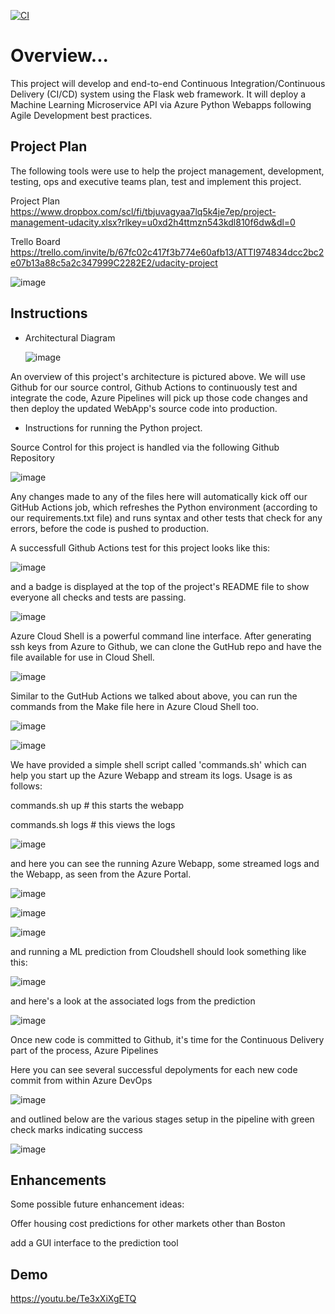 [![CI](https://github.com/heckofagator/udacity-project2/actions/workflows/main.yml/badge.svg)](https://github.com/heckofagator/udacity-project2/actions/workflows/main.yml)

# Overview...

This project will develop and end-to-end Continuous Integration/Continuous Delivery (CI/CD) system using the Flask web framework.  It will deploy a 
Machine Learning Microservice API via Azure Python Webapps following Agile Development best practices.

## Project Plan

The following tools were use to help the project management, development, testing, ops and executive teams plan, test and implement this project.

Project Plan
https://www.dropbox.com/scl/fi/tbjuvagyaa7lq5k4je7ep/project-management-udacity.xlsx?rlkey=u0xd2h4ttmzn543kdl810f6dw&dl=0

Trello Board
https://trello.com/invite/b/67fc02c417f3b774e60afb13/ATTI974834dcc2bc2e07b13a88c5a2c347999C2282E2/udacity-project

![image](https://github.com/user-attachments/assets/867c5ceb-df84-4c45-aaf7-687712635019)


## Instructions

* Architectural Diagram

  ![image](https://github.com/user-attachments/assets/72f7dc31-c31c-4181-8bec-6824598de046)

An overview of this project's architecture is pictured above.  We will use Github for our source control, Github Actions to continuously test and integrate the code, Azure Pipelines will pick up those code changes and then deploy the updated WebApp's source code into production.


* Instructions for running the Python project.

Source Control for this project is handled via the following Github Repository

![image](https://github.com/user-attachments/assets/0850b232-6136-4818-b75a-6e39d3c0555f)

Any changes made to any of the files here will automatically kick off our GitHub Actions job, which refreshes the Python environment (according to our requirements.txt file) and runs syntax and other tests that check for any errors, before the code is pushed to production.

A successfull Github Actions test for this project looks like this:

![image](https://github.com/user-attachments/assets/afc09ac1-7006-4ae1-a6b5-8ba0e433d2ac)

and a badge is displayed at the top of the project's README file to show everyone all checks and tests are passing.

![image](https://github.com/user-attachments/assets/cb72351b-0ca1-45c7-b9c4-32342639bd51)

Azure Cloud Shell is a powerful command line interface.  After generating ssh keys from Azure to Github, we can
clone the GutHub repo and have the file available for use in Cloud Shell.

![image](https://github.com/user-attachments/assets/bf9b56b0-0289-40a7-80a8-3633bff5b0f4)

Similar to the GutHub Actions we talked about above, you can run the commands from the Make file here in 
Azure Cloud Shell too.

![image](https://github.com/user-attachments/assets/99dfdff3-6c71-4d14-a427-e2eb2944d4ee)

![image](https://github.com/user-attachments/assets/beeb5406-72ed-4570-99a1-bdb69b103df9)

We have provided a simple shell script called 'commands.sh' which can help you start up the Azure Webapp and
stream its logs.  Usage is as follows:

commands.sh up  # this starts the webapp

commands.sh logs  # this views the logs

![image](https://github.com/user-attachments/assets/15eafd55-d9ca-4202-873b-15d6105a904b)

and here you can see the running Azure Webapp, some streamed logs and the Webapp, as seen from the Azure Portal.

![image](https://github.com/user-attachments/assets/d07b01f2-298d-4c5d-acf7-3c2e27bcb124)

![image](https://github.com/user-attachments/assets/ea69431c-dfed-47ee-80e2-7c9fb5be301c)

![image](https://github.com/user-attachments/assets/ec68e45d-fd95-448c-a922-bdf749e4e594)


and running a ML prediction from Cloudshell should look something like this:

![image](https://github.com/user-attachments/assets/9cf9ae27-bed4-4e9b-81d7-5523da6a88b4)

and here's a look at the associated logs from the prediction

![image](https://github.com/user-attachments/assets/6102c2bd-6a84-41cb-9cf9-2d05d5690b91)



Once new code is committed to Github, it's time for the Continuous Delivery part of the process, Azure Pipelines

Here you can see several successful depolyments for each new code commit from within Azure DevOps

![image](https://github.com/user-attachments/assets/994f3b1c-faee-48e4-bad9-3c0c6e0163b7)

and outlined below are the various stages setup in the pipeline with green check marks indicating success

![image](https://github.com/user-attachments/assets/d45a0c3a-e7f3-4ef8-81b3-55def7e3444f)



## Enhancements

Some possible future enhancement ideas:

Offer housing cost predictions for other markets other than Boston

add a GUI interface to the prediction tool

## Demo 

https://youtu.be/Te3xXiXgETQ




